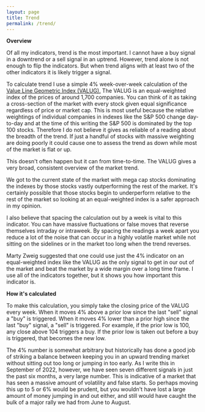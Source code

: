 ```yaml
---
layout: page
title: Trend
permalink: /trend/
---
```


<b>Overview</b>

Of all my indicators, trend is the most important. I cannot have a buy signal in a downtrend or a sell signal in an uptrend. However, trend alone is not enough to flip the indicators. But when trend aligns with at least two of the other indicators it is likely trigger a signal.

To calculate trend I use a simple 4% week-over-week calculation of the <a href="https://www.google.com/search?q=valug" target="_blank">Value Line Geometric Index (VALUG).</a> The VALUG is an equal-weighted index of the prices of around 1,700 companies. You can think of it as taking a cross-section of the market with every stock given equal significance regardless of price or market cap. This is most useful because the relative weightings of individual companies in indexes like the S&P 500 change day-to-day and at the time of this writing the S&P 500 is dominated by the top 100 stocks. Therefore I do not believe it gives as reliable of a reading about the breadth of the trend. If just a handful of stocks with massive weighting are doing poorly it could cause one to assess the trend as down while most of the market is flat or up.

This doesn't often happen but it can from time-to-time. The VALUG gives a very broad, consistent overview of the market trend.

We got to the current state of the market with mega cap stocks dominating the indexes by those stocks vastly outperforming the rest of the market. It's certainly possible that those stocks begin to underperform relative to the rest of the market so looking at an equal-weighted index is a safer approach in my opinion.

I also believe that spacing the calculation out by a week is vital to this indicator. You can have massive fluctuations or false moves that reverse themselves intraday or intraweek. By spacing the readings a week apart you reduce a lot of the noise that can occur in a highly volatile market while not sitting on the sidelines or in the market too long when the trend reverses.

Marty Zweig suggested that one could use just the 4% indicator on an equal-weighted index like the VALUG as the only signal to get in our out of the market and beat the market by a wide margin over a long time frame. I use all of the indicators together, but it shows you how important this indicator is.

<b>How it's calculated</b>

To make this calculation, you simply take the closing price of the VALUG every week. When it moves 4% above a prior low since the last "sell" signal a "buy" is triggered. When it moves 4% lower than a prior high since the last "buy" signal, a "sell" is triggered. For example, if the prior low is 100, any close above 104 triggers a buy. If the prior low is taken out before a buy is triggered, that becomes the new low.

The 4% number is somewhat arbitrary but historically has done a good job of striking a balance between keeping you in an upward trending market without sitting out too long or jumping in too early. As I write this in September of 2022, however, we have seen seven different signals in just the past six months, a very large number. This is indicative of a market that has seen a massive amount of volatility and false starts. So perhaps moving this up to 5 or 6% would be prudent, but you wouldn't have lost a large amount of money jumping in and out either, and still would have caught the bulk of a major rally we had from June to August.
